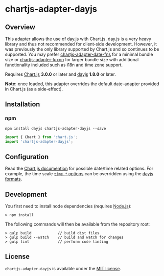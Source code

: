 # chartjs-adapter-dayjs

## Overview

This adapter allows the use of day.js with Chart.js. day.js is a very heavy library and thus not recommended for client-side development. However, it was previously the only library supported by Chart.js and so continues to be supported. You may prefer [chartjs-adapter-date-fns](https://github.com/chartjs/chartjs-adapter-date-fns) for a minimal bundle size or [chartjs-adapter-luxon](https://github.com/chartjs/chartjs-adapter-luxon) for larger bundle size with additional functionality included such as i18n and time zone support.

Requires [Chart.js](https://github.com/chartjs/Chart.js/releases) **3.0.0** or later and [dayjs](https://day.js.org/) **1.8.0** or later.

**Note:** once loaded, this adapter overrides the default date-adapter provided in Chart.js (as a side-effect).

## Installation

### npm

```
npm install dayjs chartjs-adapter-dayjs --save
```

```javascript
import { Chart } from 'chart.js';
import 'chartjs-adapter-dayjs';
```


## Configuration

Read the [Chart.js documention](https://www.chartjs.org/docs/latest) for possible date/time related options. For example, the time scale [`time.*` options](https://www.chartjs.org/docs/latest/axes/cartesian/time.html#configuration-options) can be overridden using the [dayjs formats](https://day.js.org/docs/en/display/format).

## Development

You first need to install node dependencies (requires [Node.js](https://nodejs.org/)):

```
> npm install
```

The following commands will then be available from the repository root:

```
> gulp build            // build dist files
> gulp build --watch    // build and watch for changes
> gulp lint             // perform code linting
```

## License

`chartjs-adapter-dayjs` is available under the [MIT license](LICENSE.md).
